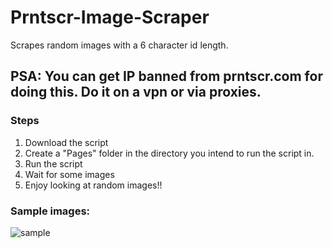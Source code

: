 # Prntscr-Image-Scraper
Scrapes random images with a 6 character id length. 

## PSA: You can get IP banned from prntscr.com for doing this. Do it on a vpn or via proxies. 

### Steps
1. Download the script 
2. Create a "Pages" folder in the directory you intend to run the script in.
3. Run the script
4. Wait for some images
5. Enjoy looking at random images!!


### Sample images: 
![sample](https://i.imgur.com/vzgRKP5.png)
